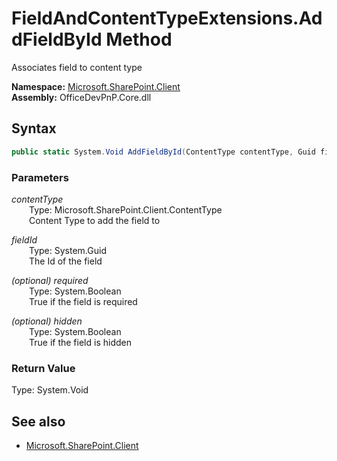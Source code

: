 # FieldAndContentTypeExtensions.AddFieldById Method  
Associates field to content type  

**Namespace:** [Microsoft.SharePoint.Client](Microsoft.SharePoint.Client.md)  
**Assembly:** OfficeDevPnP.Core.dll  
## Syntax
```C#
public static System.Void AddFieldById(ContentType contentType, Guid fieldId, Boolean required, Boolean hidden)
```
### Parameters
*contentType*  
&emsp;&emsp;Type: Microsoft.SharePoint.Client.ContentType  
&emsp;&emsp;Content Type to add the field to  
  
*fieldId*  
&emsp;&emsp;Type: System.Guid  
&emsp;&emsp;The Id of the field  
  
*(optional) required*  
&emsp;&emsp;Type: System.Boolean  
&emsp;&emsp;True if the field is required  
  
*(optional) hidden*  
&emsp;&emsp;Type: System.Boolean  
&emsp;&emsp;True if the field is hidden  
  
### Return Value
Type: System.Void  

## See also
- [Microsoft.SharePoint.Client](Microsoft.SharePoint.Client.md)
